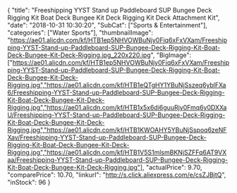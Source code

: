 {
	"title": "Freeshipping YYST Stand up Paddleboard SUP Bungee Deck Rigging Kit Boat Deck Bungee Kit Deck Rigging Kit Deck Attachment Kit",
	"date": "2018-10-31 10:30:20",
	"SubCat": ["Sports & Entertainment"],
	"categories": ["Water Sports"],
	"thumbnailImage": "https://ae01.alicdn.com/kf/HTB1ep5NHVOWBuNjy0Fiq6xFxVXam/Freeshipping-YYST-Stand-up-Paddleboard-SUP-Bungee-Deck-Rigging-Kit-Boat-Deck-Bungee-Kit-Deck-Rigging.jpg_220x220.jpg",
	"BigImage": ["https://ae01.alicdn.com/kf/HTB1ep5NHVOWBuNjy0Fiq6xFxVXam/Freeshipping-YYST-Stand-up-Paddleboard-SUP-Bungee-Deck-Rigging-Kit-Boat-Deck-Bungee-Kit-Deck-Rigging.jpg","https://ae01.alicdn.com/kf/HTB1eQTgHY1YBuNjSszeq6yblFXa6/Freeshipping-YYST-Stand-up-Paddleboard-SUP-Bungee-Deck-Rigging-Kit-Boat-Deck-Bungee-Kit-Deck-Rigging.jpg","https://ae01.alicdn.com/kf/HTB1x5x6di6guuRjy0Fmq6y0DXXaU/Freeshipping-YYST-Stand-up-Paddleboard-SUP-Bungee-Deck-Rigging-Kit-Boat-Deck-Bungee-Kit-Deck-Rigging.jpg","https://ae01.alicdn.com/kf/HTB1KWOAHY5YBuNjSspoq6zeNFXav/Freeshipping-YYST-Stand-up-Paddleboard-SUP-Bungee-Deck-Rigging-Kit-Boat-Deck-Bungee-Kit-Deck-Rigging.jpg","https://ae01.alicdn.com/kf/HTB1V5S1mlsmBKNjSZFFq6AT9VXaa/Freeshipping-YYST-Stand-up-Paddleboard-SUP-Bungee-Deck-Rigging-Kit-Boat-Deck-Bungee-Kit-Deck-Rigging.jpg"],
	"actualPrice": 9.70,
	"comparePrice": 10.70,
	"linkurl": "http://s.click.aliexpress.com/e/csZJBjtQ",
	"inStock": 96
}
